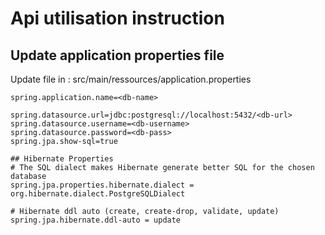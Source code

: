 # Api utilisation instruction

## Update application properties file
Update file in : src/main/ressources/application.properties
```
spring.application.name=<db-name>

spring.datasource.url=jdbc:postgresql://localhost:5432/<db-url>
spring.datasource.username=<db-username>
spring.datasource.password=<db-pass>
spring.jpa.show-sql=true

## Hibernate Properties
# The SQL dialect makes Hibernate generate better SQL for the chosen database
spring.jpa.properties.hibernate.dialect = org.hibernate.dialect.PostgreSQLDialect

# Hibernate ddl auto (create, create-drop, validate, update)
spring.jpa.hibernate.ddl-auto = update
```